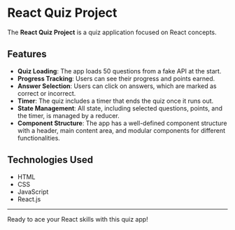 # React Quiz Project

The **React Quiz Project** is a quiz application focused on React concepts.

## Features

- **Quiz Loading**: The app loads 50 questions from a fake API at the start.
- **Progress Tracking**: Users can see their progress and points earned.
- **Answer Selection**: Users can click on answers, which are marked as correct or incorrect.
- **Timer**: The quiz includes a timer that ends the quiz once it runs out.
- **State Management**: All state, including selected questions, points, and the timer, is managed by a reducer.
- **Component Structure**: The app has a well-defined component structure with a header, main content area, and modular components for different functionalities.

## Technologies Used

- HTML
- CSS
- JavaScript
- React.js

---

Ready to ace your React skills with this quiz app!
